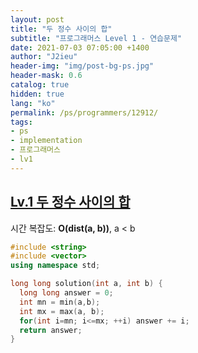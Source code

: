 ```yaml
---
layout: post
title: "두 정수 사이의 합"
subtitle: "프로그래머스 Level 1 - 연습문제"
date: 2021-07-03 07:05:00 +1400
author: "J2ieu"
header-img: "img/post-bg-ps.jpg"
header-mask: 0.6
catalog: true
hidden: true
lang: "ko"
permalink: /ps/programmers/12912/
tags:
- ps
- implementation
- 프로그래머스
- lv1
---
```


## [Lv.1 두 정수 사이의 합](https://programmers.co.kr/learn/courses/30/lessons/12912)

시간 복잡도: **O(dist(a, b))**, a < b

```cpp
#include <string>
#include <vector>
using namespace std;

long long solution(int a, int b) {
  long long answer = 0;
  int mn = min(a,b);
  int mx = max(a, b);
  for(int i=mn; i<=mx; ++i) answer += i;
  return answer;
}
```